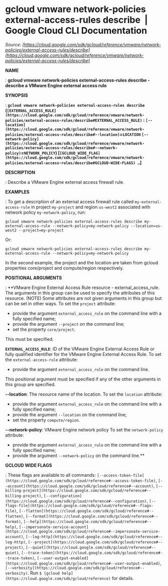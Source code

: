 # gcloud vmware network-policies external-access-rules describe  |  Google Cloud CLI Documentation

*Source: [https://cloud.google.com/sdk/gcloud/reference/vmware/network-policies/external-access-rules/describe](https://cloud.google.com/sdk/gcloud/reference/vmware/network-policies/external-access-rules/describe)*

**NAME**

: **gcloud vmware network-policies external-access-rules describe - describe a VMware Engine external access rule**

**SYNOPSIS**

: **`gcloud vmware network-policies external-access-rules describe` (`[EXTERNAL_ACCESS_RULE](https://cloud.google.com/sdk/gcloud/reference/vmware/network-policies/external-access-rules/describe#EXTERNAL_ACCESS_RULE)` : `[--location](https://cloud.google.com/sdk/gcloud/reference/vmware/network-policies/external-access-rules/describe#--location)`=`LOCATION` `[--network-policy](https://cloud.google.com/sdk/gcloud/reference/vmware/network-policies/external-access-rules/describe#--network-policy)`=`NETWORK_POLICY`) [`[GCLOUD_WIDE_FLAG](https://cloud.google.com/sdk/gcloud/reference/vmware/network-policies/external-access-rules/describe#GCLOUD-WIDE-FLAGS) …`]**

**DESCRIPTION**

: Describe a VMware Engine external access firewall rule.

**EXAMPLES**

: To get a description of an external access firewall rule called
`my-external-access-rule` in project `my-project` and
region `us-west2` associated with network policy
`my-network-policy`, run:

```
gcloud vmware network-policies external-access-rules describe my-external-access-rule --network-policy=my-network-policy --location=us-west2 --project=my-project
```

Or:

```
gcloud vmware network-policies external-access-rules describe my-external-access-rule --network-policy=my-network-policy
```

In the second example, the project and the location are taken from gcloud
properties core/project and compute/region respectively.

**POSITIONAL ARGUMENTS**

: **VMware Engine External Access Rule resource - external_access_rule. The
arguments in this group can be used to specify the attributes of this resource.
(NOTE) Some attributes are not given arguments in this group but can be set in
other ways.
To set the `project` attribute:

- provide the argument `external_access_rule` on the command line with
a fully specified name;
- provide the argument `--project` on the command line;
- set the property `core/project`.

This must be specified.

**`EXTERNAL_ACCESS_RULE`**:
ID of the VMware Engine External Access Rule or fully qualified identifier for
the VMware Engine External Access Rule.
To set the `external-access-rule` attribute:

- provide the argument `external_access_rule` on the command line.

This positional argument must be specified if any of the other arguments in this
group are specified.

**--location**:
The resource name of the location.
To set the `location` attribute:

- provide the argument `external_access_rule` on the command line with
a fully specified name;
- provide the argument `--location` on the command line;
- set the property `compute/region`.

**--network-policy**:
VMware Engine network policy
To set the `network-policy` attribute:

- provide the argument `external_access_rule` on the command line with
a fully specified name;
- provide the argument `--network-policy` on the command line.**

**GCLOUD WIDE FLAGS**

: These flags are available to all commands: `[--access-token-file](https://cloud.google.com/sdk/gcloud/reference#--access-token-file)`,
`[--account](https://cloud.google.com/sdk/gcloud/reference#--account)`, `[--billing-project](https://cloud.google.com/sdk/gcloud/reference#--billing-project)`,
`[--configuration](https://cloud.google.com/sdk/gcloud/reference#--configuration)`,
`[--flags-file](https://cloud.google.com/sdk/gcloud/reference#--flags-file)`,
`[--flatten](https://cloud.google.com/sdk/gcloud/reference#--flatten)`, `[--format](https://cloud.google.com/sdk/gcloud/reference#--format)`, `[--help](https://cloud.google.com/sdk/gcloud/reference#--help)`, `[--impersonate-service-account](https://cloud.google.com/sdk/gcloud/reference#--impersonate-service-account)`,
`[--log-http](https://cloud.google.com/sdk/gcloud/reference#--log-http)`,
`[--project](https://cloud.google.com/sdk/gcloud/reference#--project)`, `[--quiet](https://cloud.google.com/sdk/gcloud/reference#--quiet)`, `[--trace-token](https://cloud.google.com/sdk/gcloud/reference#--trace-token)`, `[--user-output-enabled](https://cloud.google.com/sdk/gcloud/reference#--user-output-enabled)`,
`[--verbosity](https://cloud.google.com/sdk/gcloud/reference#--verbosity)`.
Run `$ [gcloud help](https://cloud.google.com/sdk/gcloud/reference)` for details.
